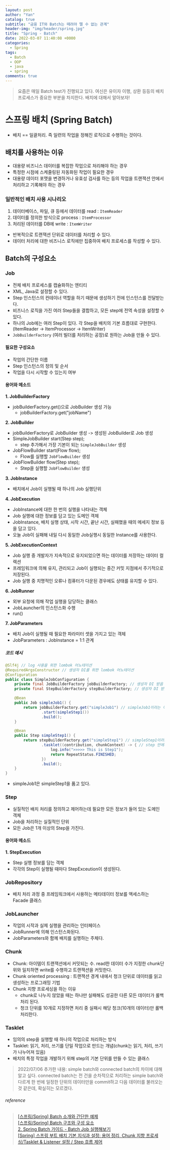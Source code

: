 ```yaml
---
layout: post
author: "Yan"
catalog: true
subtitle: "금융 IT와 Batch는 떼려야 뗄 수 없는 관계"
header-img: "img/header/spring.jpg"
title: "Spring - Batch"
date: 2022-03-07 11:40:08 +0000
categories:
  - Spring
tags:
  - Batch
  - OOP
  - java
  - spring
comments: true
---
```


> 요즘은 매일 Batch test가 진행되고 있다. 여신은 유이자 이행, 상환 등등의 배치 프로세스가 중요한 부분을 차지한다. 배치에 대해서 알아보자!

# 스프링 배치 (Spring Batch)

- 배치 == 일괄처리. 즉 일련의 작업을 정해진 로직으로 수행하는 것이다.

## 배치를 사용하는 이유

- 대용량 비즈니스 데이터를 복잡한 작업으로 처리해야 하는 경우
- 특정한 시점에 스케줄링된 자동화된 작업이 필요한 경우
- 대용량 데이터 포맷을 변경하거나 유효성 검사를 하는 등의 작업을 트랜잭션 안에서 처리하고 기록해야 하는 경우

### 일반적인 배치 사용 시나리오

1. 데이터베이스, 파일, 큐 등에서 데이터를 read : `ItemReader`
2. 데이터를 정의한 방식으로 process : `ItemProcessor`
3. 처리된 데이터를 DB에 write : `ItemWriter`

- 반복적으로 트랜잭션 단위로 데이터를 처리할 수 있다.
- 데이터 처리에 대한 비즈니스 로직에만 집중하여 배치 프로세스를 작성할 수 있다.

## Batch의 구성요소

### Job

- 전체 배치 프로세스를 캡슐화하는 엔티티
- XML, Java로 설정할 수 있다.
- Step 인스턴스의 컨테이너 역할을 하기 때문에 생성하기 전에 인스턴스를 전달받는다.
- 비즈니스 로직을 가진 여러 Step들을 결합하고, 모든 step에 전역 속성을 설정할 수 있다.
- 하나의 Job에는 여러 Step이 있다. 각 Step을 배치의 기본 흐름대로 구현한다. (ItemReader -> ItemProcessor -> ItemWriter)
- `JobBuilderFactory` (여러 빌더를 처리하는 공장)로 원하는 Job을 만들 수 있다.

#### 필요한 구성요소

- 작업의 간단한 이름
- Step 인스턴스의 정의 및 순서
- 작업을 다시 시작할 수 있는지 여부

#### 용어와 메소드

**1. JobBuilderFactory**

- jobBuilderFactory.get()으로 JobBuilder 생성 가능
  - jobBuilderFactory.get("jobName")

**2. JobBuilder**

- jobBuilderFactory로 JobBuilder 생성 -> 생성된 JobBuilder로 Job 생성
- SimpleJobBuilder start(Step step);
  - step 추가해서 가장 기본이 되는 `SimpleJobBuilder` 생성
- JobFlowBuilder start(Flow flow);
  - Flow를 실행할 `JobFlowBuilder` 생성
- JobFlowBuilder flow(Step step);
  - Step을 실행할 `JobFlowBuilder` 생성

**3. JobInstance**

- 배치에서 Job이 실행될 때 하나의 Job 실행단위

**4. JobExecution**

- JobInstance에 대한 한 번의 실행을 나타내는 객체
- Job 실행에 대한 정보를 담고 있는 도메인 객체
- JobInstance, 배치 실행 상태, 시작 시간, 끝난 시간, 실패했을 때의 메세지 정보 등을 담고 있다.
- 오늘 Job이 실패해 내일 다시 동일한 Job실행시 동일한 Instance를 사용한다.

**5. JobExecutionContext**

- Job 실행 중 개발자가 지속적으로 유지되었으면 하는 데이터를 저장하는 데이터 컬렉션
- 프레임워크에 의해 유지, 관리되고 Job이 실행되는 중간 커밋 지점에서 주기적으로 저장된다.
- Job 실행 중 치명적인 오류나 컴퓨터가 다운된 경우에도 상태를 유지할 수 있다.

**6. JobRunner**

- 외부 요청에 의해 작업 실행을 담당하는 클래스
- JobLauncher의 인스턴스화 수행
- run()

**7. JobParameters**

- 배치 Job이 실행될 때 필요한 파라미터 셋을 가지고 있는 객체
- JobParameters : JobInstance = 1:1 관계

##### 코드 예시

```java
@Slf4j // log 사용을 위한 lombok 어노테이션
@RequiredArgsConstructor // 생성자 DI를 위한 lombok 어노테이션
@Configuration
public class SimpleJobConfiguration {
    private final JobBuilderFactory jobBuilderFactory; // 생성자 DI 받음
    private final StepBuilderFactory stepBuilderFactory; // 생성자 DI 받음

    @Bean
    public Job simpleJob1() {
        return jobBuilderFactory.get("simpleJob1") // simpleJob1이라는 이름의 Batch Job 생성. Builder를 통해 이름 지정
                .start(simpleStep1())
                .build();
    }

    @Bean
    public Step simpleStep1() {
        return stepBuilderFactory.get("simpleStep1") // simpleStep1이라는 이름의 Batch Step 생성
                .tasklet((contribution, chunkContext) -> { // step 안에서 수행될 기능 명시
                    log.info(">>>>> This is Step1");
                    return RepeatStatus.FINISHED;
                })
                .build();
    }
}
```

- simpleJob1은 simpleStep1을 품고 있다.

### Step

- 실질적인 배치 처리를 정의하고 제어하는데 필요한 모든 정보가 들어 있는 도메인 객체
- Job을 처리하는 실질적인 단위
- 모든 Job은 1개 이상의 Step을 가진다.

#### 용어와 메소드

**1. StepExecution**

- Step 실행 정보를 담는 객체
- 각각의 Step이 실행될 때마다 StepExceution이 생성된다.

### JobRepository

- 배치 처리 과정 중 프레임워크에서 사용하는 메타데이터 정보를 액세스하는 Facade 클래스

### JobLauncher

- 작업의 시작과 실제 실행을 관리하는 인터페이스
- JobRunner에 의해 인스턴스화된다.
- JobParameters와 함께 배치를 실행하는 주체다.

### Chunk

- Chunk: 아이템이 트랜잭션에서 커밋되는 수. read한 데이터 수가 지정한 chunk단위와 일치하면 write를 수행하고 트랜잭션을 커밋한다.
- Chunk oriented processing : 트랜잭션 경계 내에서 청크 단위로 데이터를 읽고 생성하는 프로그래밍 기법
- Chunk 지향 프로세싱을 하는 이유
  - chunk로 나누지 않았을 때는 하나만 실패해도 성공한 다른 모든 데이터가 롤백처리 된다.
  - 청크 단위를 10개로 지정하면 처리 중 실패시 해당 청크(10개의 데이터)만 롤백처리한다.

### Tasklet

- 임의의 step을 실행할 때 하나의 작업으로 처리하는 방식
- Tasklet: 읽기, 처리, 쓰기를 단일 작업으로 만드는 개념(chunk는 읽기, 처리, 쓰기가 나누어져 있음)
- 배치의 특정 작업을 개발하기 위해 step의 기본 단위를 만들 수 있는 클래스

> 2022/07/06 추가한 내용: simple batch와 connected batch의 차이에 대해 알고 싶다. connected batch는 전 건을 순차적으로 처리하는 simple batch와 다르게 한 번에 일정한 단위의 데이터만을 commit하고 다음 데이터를 불러오는 것 같은데, 확실히는 모르겠다.

###### reference

> [[스프링/Spring] Batch 소개와 간단한 예제](https://deeplify.dev/back-end/spring/batch-tutorial)  
> [[스프링/Spring] Batch 구조와 구성 요소](https://deeplify.dev/back-end/spring/batch-architecture-and-components)  
> [2. Spring Batch 가이드 - Batch Job 실행해보기](https://jojoldu.tistory.com/325)  
> [[Spring] 스프링 부트 배치 기본 지식과 설정: 용어 정리, Chunk 지향 프로세싱/Tasklet & Listener 설정 / Step 흐름 제어](https://hororolol.tistory.com/513)

